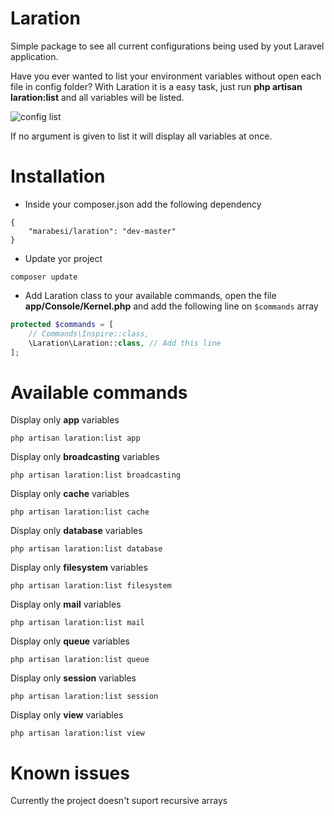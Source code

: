 # Laration
Simple package to see all current configurations being used by yout Laravel application. 

Have you ever wanted to list your environment variables without open each file in config folder? With Laration it is a easy task, just run **php artisan laration:list** and all variables will be listed.

![config list](https://s14.postimg.org/nqwnap9vl/Screen_Shot_2016_10_29_at_12_34_56.png)

If no argument is given to list it will display all variables at once.

# Installation

- Inside your composer.json add the following dependency

```
{
	"marabesi/laration": "dev-master"
}
```

- Update yor project

```
composer update
```

- Add Laration class to your available commands, open the file **app/Console/Kernel.php** and add the following line on ```$commands``` array

``` php
protected $commands = [
    // Commands\Inspire::class,
    \Laration\Laration::class, // Add this line
];
```

# Available commands

Display only **app** variables

```
php artisan laration:list app
```

Display only **broadcasting** variables

```
php artisan laration:list broadcasting 
```

Display only **cache** variables

```
php artisan laration:list cache
```

Display only **database** variables

```
php artisan laration:list database
```

Display only **filesystem** variables

``` 
php artisan laration:list filesystem
```

Display only **mail** variables

``` 
php artisan laration:list mail
```

Display only **queue** variables

``` 
php artisan laration:list queue
```

Display only **session** variables

``` 
php artisan laration:list session
```

Display only **view** variables

``` 
php artisan laration:list view 
```

# Known issues

Currently the project doesn't suport recursive arrays


